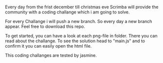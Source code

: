 Every day from the frist december till christmas eve Scrimba will provide the community with a coding challange which i am going to solve.

For every Challange i will push a new branch. So every day a new branch appear.
Feel free to download this repo.

To get started, you can have a look at each png-file in folder. There you can read about the challange.
To see the solution head to "main.js" and to confirm it you can easily open the html file. 

This coding challanges are tested by jasmine.
